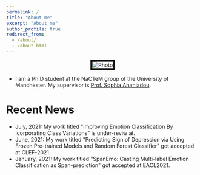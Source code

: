 ```yaml
---
permalink: /
title: "About me"
excerpt: "About me"
author_profile: true
redirect_from: 
  - /about/
  - /about.html
---
```


<p align="center">
  <img src="https://github.com/hasanhuz/halhuzali.github.io/blob/master/files/has_emnlp2018.PNG?raw=true" alt="Photo" border="5"/> 
</p>

* I am a Ph.D student at the NaCTeM group of the University of Manchester. My supervisor is [Prof. Sophia Ananiadou](http://www.nactem.ac.uk/staff/sophia.ananiadou/).

# Recent News
* July, 2021: My work titled "Improving Emotion Classification By Icorporating Class Variations" is under-reviw at.
* June, 2021: My work titled "Predicting Sign of Depression via Using Frozen Pre-trained Models and Random Forest Classifier" got accepted at CLEF-2021.
* January, 2021: My work titled "SpanEmo: Casting Multi-label Emotion Classification as Span-prediction" got accepted at EACL2021.
